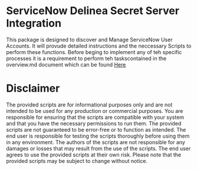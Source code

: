 # ServiceNow Delinea Secret Server Integration

This package is designed to discover and Manage ServiceNow User Accounts.  It will provude detailed instructions and the neccessary Scripts to perform these functions. Before beging to implement any of teh specific processes it is a requirement to perform teh taskscontained in the overview.md document which can be found [Here](./Instructions.md)

# Disclaimer

The provided scripts are for informational purposes only and are not intended to be used for any production or commercial purposes. You are responsible for ensuring that the scripts are compatible with your system and that you have the necessary permissions to run them. The provided scripts are not guaranteed to be error-free or to function as intended. The end user is responsible for testing the scripts thoroughly before using them in any environment. The authors of the scripts are not responsible for any damages or losses that may result from the use of the scripts. The end user agrees to use the provided scripts at their own risk. Please note that the provided scripts may be subject to change without notice.